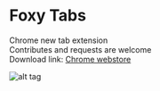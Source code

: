 # Foxy Tabs
Chrome new tab extension<br>
Contributes and requests are welcome<br>
Download link: <a target="_blank" href="https://chrome.google.com/webstore/detail/foxy-tabs/legkgkghbgdnjniakjhbecfiohcapejh">Chrome webstore</a>

![alt tag](https://raw.githubusercontent.com/iyawnlikeadog/foxytabs/master/%40stuff/screenshot_1.jpg?raw=1)
